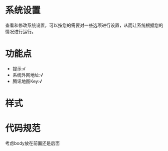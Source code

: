# 系统设置 
查看和修改系统设置，可以按您的需要对一些选项进行设置，从而让系统根据您的情况进行运行。
# 功能点
* 提示:√
* 系统外网地址:√
* 腾讯地图Key:√


# 样式 
# 代码规范 
考虑body放在</script>前面还是后面


